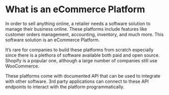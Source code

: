 # What is an eCommerce Platform

In order to sell anything online, a retailer needs a software solution to manage their business online. These platforms include features like customer orders management, accounting, inventory, and much more. This software solution is an eCommerce Platform.

It’s rare for companies to build these platforms from scratch especially since there is a plethora of software available both paid and open source. Shopify is a popular one, although a large number of companies still use WooCommerce.

These platforms come with documented API that can be used to integrate with other software. 3rd party applications can connect to these API endpoints to interact with the platform programmatically. 
